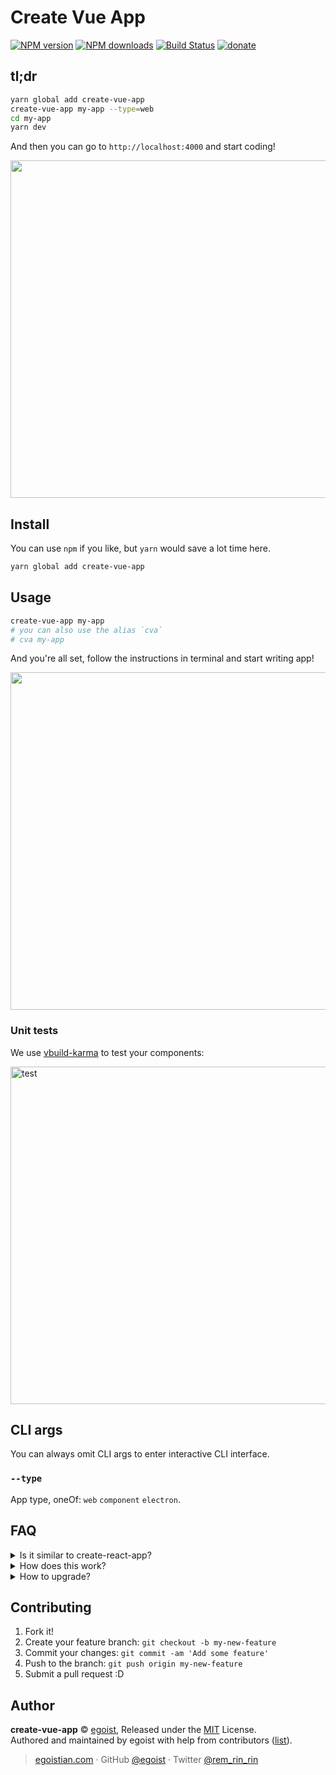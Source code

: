 # Create Vue App

[![NPM version](https://img.shields.io/npm/v/create-vue-app.svg?style=flat)](https://npmjs.com/package/create-vue-app) [![NPM downloads](https://img.shields.io/npm/dm/create-vue-app.svg?style=flat)](https://npmjs.com/package/create-vue-app) [![Build Status](https://img.shields.io/circleci/project/egoist/create-vue-app/master.svg?style=flat)](https://circleci.com/gh/egoist/create-vue-app) [![donate](https://img.shields.io/badge/$-donate-ff69b4.svg?maxAge=2592000&style=flat)](https://github.com/egoist/donate)

## tl;dr

```bash
yarn global add create-vue-app
create-vue-app my-app --type=web
cd my-app
yarn dev
```

And then you can go to `http://localhost:4000` and start coding!

<img src="https://cloud.githubusercontent.com/assets/8784712/23340906/761acafa-fc79-11e6-9586-c9dbb2b959c0.png" width="540" />

## Install

You can use `npm` if you like, but `yarn` would save a lot time here.

```bash
yarn global add create-vue-app
```

## Usage

```bash
create-vue-app my-app
# you can also use the alias `cva`
# cva my-app
```

And you're all set, follow the instructions in terminal and start writing app!

<img src="https://cloud.githubusercontent.com/assets/8784712/23341568/f9c9904c-fc84-11e6-9d70-0de443bb4140.png" width="540" />

### Unit tests

We use [vbuild-karma](https://github.com/egoist/vbuild-karma) to test your components:

<img src="https://ooo.0o0.ooo/2017/03/15/58c821c720711.png" width="540" alt="test" />

## CLI args

You can always omit CLI args to enter interactive CLI interface.

### `--type`

App type, oneOf: `web` `component` `electron`.

## FAQ

<details><summary>Is it similar to create-react-app?</summary>

Absolutely yes, you can already tell from the name ;)

Both `create-vue-app` and `create-react-app` are aiming for developing app with no-config.
</details>

<details><summary>How does this work?</summary>

You may know that `create-react-app` is using [react-scripts](https://github.com/facebookincubator/create-react-app/tree/master/packages/react-scripts) under the hood, while we are using [vbuild](https://github.com/egoist/vbuild).

The difference is that, it's hard to gracefully use `react-scripts` in other React projects, while `vbuild` can work indepently. You can use `vbuild` in a similar way to how you use `react-scripts`, a.k.a. no-config. It automatically uses data from your package.json and enviroment variables, etc. But you can also use a config file to put all configs in one place, eg: `vbuild.config.js` or `vbuild` field in `package.json`.

This project starts as a built-in command called `vbuild init` in vbuild itself. But we think it's not a must for `vbuild` and can be handled elsewhere. So it turned into `create-vue-app`.
</details>

<details><summary>How to upgrade?</summary>

Simply upgrade `vbuild` in your project, eg: `yarn upgrade vbuild`
</details>

## Contributing

1. Fork it!
2. Create your feature branch: `git checkout -b my-new-feature`
3. Commit your changes: `git commit -am 'Add some feature'`
4. Push to the branch: `git push origin my-new-feature`
5. Submit a pull request :D


## Author

**create-vue-app** © [egoist](https://github.com/egoist), Released under the [MIT](./LICENSE) License.<br>
Authored and maintained by egoist with help from contributors ([list](https://github.com/egoist/create-vue-app/contributors)).

> [egoistian.com](https://egoistian.com) · GitHub [@egoist](https://github.com/egoist) · Twitter [@rem_rin_rin](https://twitter.com/rem_rin_rin)
